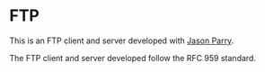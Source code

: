 # FTP

This is an FTP client and server developed with [Jason Parry](https://https://github.com/JasP19).

The FTP client and server developed follow the RFC 959 standard.

